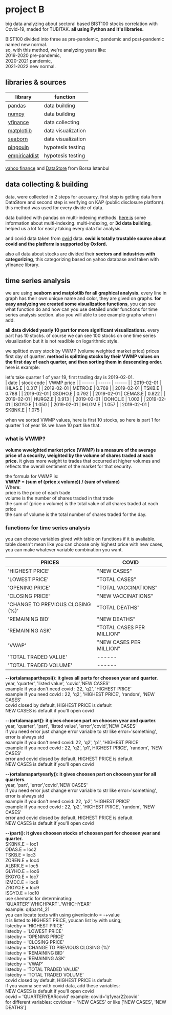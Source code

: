 # project B
big data analyzing about sectoral based BIST100 stocks correlation with Covid-19, maded for TUBITAK. **all using Python and it's libraries.** <br />

BIST100 divided into three as pre-pandemic, pandemic and post-pandemic named new normal.<br /> so, with this method, we're analyzing years like: <br />
2019-2020 pre-pandemic,<br />
2020-2021 pandemic,<br />
2021-2022 new normal.<br />

## libraries & sources
| library | function | 
| ------ | ------ |
| [pandas](https://github.com/pandas-dev/pandas "pandas") | data building |
| [numpy](https://github.com/numpy/numpy "numpy") | data building |
| [yfinance](https://github.com/ranaroussi/yfinance "yfinance") | data collecting |
| [matplotlib](https://github.com/matplotlib/matplotlib "matplotlib") | data visualization |
| [seaborn](https://github.com/mwaskom/seaborn "seaborn") | data visualization |
| [pingouin](https://github.com/raphaelvallat/pingouin "pingouin") | hypotesis testing |
| [empiricaldist](https://github.com/AllenDowney/empiricaldist "empiricaldist") | hypotesis testing |

[yahoo finance](https://finance.yahoo.com/ "yahoo finance") and [DataStore](https://datastore.borsaistanbul.com/ "DataStore") from Borsa Istanbul

## data collecting & building

data, were collected in 2 steps for accuarcy. first step is getting data from DataStore and second step is verifying on KAP (public disclosure platform). this method was used for every divide of data.

data builded with pandas on multi-indexing methods. [here is](https://medium.com/@emrecanulu/pandas-multiindex-kullan%C4%B1m%C4%B1-ve-3d-veri-seti-olu%C5%9Fturma-e264ebc6a07 "here is") some information about multi-indexing. multi-indexing, or **3d data building**, helped us a lot for easily taking every data for analysis.

and covid data taken from [owid](https://ourworldindata.org/ "owid") data. **owid is totally trustable source about covid and the platform is supported by Oxford.**

also all data about stocks are divided their **sectors and industries with categorizing**, this categorizing based on yahoo database and taken with yfinance library.

## time series analysis

we are using **seaborn and matplotlib for all graphical analysis.** every line in graph has their own unique name and color, they are gived on graphs. **for easy analyzing we created some visualization functions**, you can see what function do and how can you use detailed under functions for time series analysis section. also you will able to see example graphs when i add.

**all data divided yearly 10 part for more significant visualizations.** every part has 10 stocks. of course we can see 100 stocks on one time series visualization but it is not readible on logarithmic style.

we splitted every stock by VWMP  (volume weighted market price) prices first day of quarter. **method is splitting stocks by their VWMP values on the first day of each quarter, and then sorting them in descending order.** here is example:<br />

let's take quarter 1 of year 19, first trading day is 2019-02-01.<br />
| date | stock code | VWMP price | 
| ------ | ------ | ------ |
| 2019-02-01 | IHLAS.E | 0.317 |
| 2019-02-01 | METRO.E | 0.769 |
| 2019-02-01 | TSKB.E | 0.788 |
| 2019-02-01 | GSDHO.E | 0.792 |
| 2019-02-01 | CEMAS.E | 0.822 |
| 2019-02-01 | HURGZ.E | 0.913 |
| 2019-02-01 | DOHOL.E | 1.002 |
| 2019-02-01 | ISGYO.E | 1.050 |
| 2019-02-01 | IHLGM.E | 1.057 |
| 2019-02-01 | SKBNK.E | 1.075 |

when we sorted VWMP values, here is first 10 stocks, so here is part 1 for quarter 1 of year 19. we have 10 part like that.

### what is VWMP?

**volume wweighted market price (VWMP) is a measure of the average price of a security, weighted by the volume of shares traded at each price.** it gives more weight to trades that occurred at higher volumes and reflects the overall sentiment of the market for that security.

the formula for VWMP is:<br />
**VWMP = (sum of (price x volume)) / (sum of volume)**<br />
Where:<br />
price is the price of each trade<br />
volume is the number of shares traded in that trade<br />
the sum of (price x volume) is the total value of all shares traded at each price<br />
the sum of volume is the total number of shares traded for the day.<br />

### functions for time series analysis

you can choose variables gived with table on functions if it is avaliable. table doesn't mean like you can choose only highest price with new cases, you can make whatever variable combination you want.

| PRICES | COVID |
| ------ | ------ |
| 'HIGHEST PRICE' | "NEW CASES" |
| 'LOWEST PRICE' | "TOTAL CASES" |
| 'OPENING PRICE' | "TOTAL VACCINATIONS" |
| 'CLOSING PRICE' | "NEW VACCINATIONS" |
| 'CHANGE TO PREVIOUS CLOSING (%)' | "TOTAL DEATHS" |
| 'REMAINING BID' | "NEW DEATHS" |
| 'REMAINING ASK' | "TOTAL CASES PER MILLION" |
| 'VWAP' | "NEW CASES PER MILLION" |
| 'TOTAL TRADED VALUE' | ------ |
| 'TOTAL TRADED VOLUME' | ------ |

**--)ortalamaparthepsi(): it gives all parts for choosen year and quarter.**<br />
year, 'quarter', 'listed value', 'covid','NEW CASES'<br />
example if you don't need covid : 22, 'q2', 'HIGHEST PRICE'<br />
example if you need covid : 22, 'q2', 'HIGHEST PRICE', 'random', 'NEW CASES'<br />
covid closed by default, HIGHEST PRICE is default<br />
NEW CASES is default if you'll open covid<br />

**--)ortalamapart(): it gives choosen part on choosen year and quarter.**<br />
year, 'quarter', 'part', 'listed value', 'error','covid','NEW CASES'<br />
if you need error just change error variable to str like error='something', error is always std<br />
example if you don't need covid: 22, 'q2', 'p1', 'HIGHEST PRICE'<br />
example if you need covid : 22, 'q2', 'p1', HIGHEST PRICE', 'random', 'NEW CASES'<br />
error and covid closed by default, HIGHEST PRICE is default<br />
NEW CASES is default if you'll open covid<br />

**--)ortalamapartyearly(): it gives choosen part on choosen year for all quarters.**<br />
year, 'part', 'error','covid','NEW CASES'<br />
if you need error just change error variable to str like error='something', error is always std<br />
example if you don't need covid: 22, 'p2', 'HIGHEST PRICE'<br />
example if you need covid : 22, 'p2', 'HIGHEST PRICE', 'random', 'NEW CASES'<br />
error and covid closed by default, HIGHEST PRICE is default<br />
NEW CASES is default if you'll open covid<br />

**--)part(): it gives choosen stocks of choosen part for choosen year and quarter.**<br />
SKBNK.E = loc1<br />
ODAS.E = loc2<br />
TSKB.E = loc3<br />
ZOREN.E = loc4<br />
ALBRK.E = loc5<br />
GLYHO.E = loc6<br />
EKGYO.E = loc7<br />
IZMDC.E = loc8<br />
ZRGYO.E = loc9<br />
ISGYO.E = loc10<br />
use shematic for determinating:<br />
'QUARTER''WHICHPART'_'WHICHYEAR'<br />
example: q4part4_21<br />
you can locate texts with using givenlocinfo = -+value<br />
it is listed to HIGHEST PRICE, youcan list by with using;<br />
listedby = 'HIGHEST PRICE'<br />
listedby = 'LOWEST PRICE'<br />
listedby = 'OPENING PRICE'<br />
listedby = 'CLOSING PRICE'<br />
listedby = 'CHANGE TO PREVIOUS CLOSING (%)'<br />
listedby = 'REMAINING BID'<br />
listedby = 'REMAINING ASK'<br />
listedby = 'VWAP'<br />
listedby = 'TOTAL TRADED VALUE'<br />
listedby = 'TOTAL TRADED VOLUME'<br />
covid closed by default, HIGHEST PRICE is default<br />
if you wanna see with covid data, add these variables:<br />
NEW CASES is default if you'll open covid<br />
covid = 'QUARTERYEARcovid' example: covid='q1year22covid'<br />
for different variables: covidvar = 'NEW CASES' or like ['NEW CASES', 'NEW DEATHS']<br />

